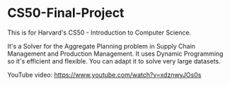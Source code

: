 # CS50-Final-Project
This is for Harvard's CS50 - Introduction to Computer Science.

It's a Solver for the Aggregate Planning problem in Supply Chain Management and Production Management. It uses Dynamic Programming so it's efficient and flexible. You can adapt it to solve very large datasets.

YouTube video: https://www.youtube.com/watch?v=xdznwyJOs0s
